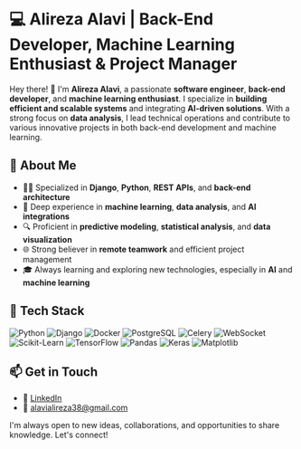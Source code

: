 # 💻 Alireza Alavi | Back-End Developer, Machine Learning Enthusiast & Project Manager

Hey there! 👋 I'm **Alireza Alavi**, a passionate **software engineer**, **back-end developer**, and **machine learning enthusiast**. I specialize in **building efficient and scalable systems** and integrating **AI-driven solutions**. With a strong focus on **data analysis**, I lead technical operations and contribute to various innovative projects in both back-end development and machine learning.

## 🚀 About Me

- 👨‍💻 Specialized in **Django**, **Python**, **REST APIs**, and **back-end architecture**
- 🧠 Deep experience in **machine learning**, **data analysis**, and **AI integrations**
- 🔍 Proficient in **predictive modeling**, **statistical analysis**, and **data visualization**
- 🌐 Strong believer in **remote teamwork** and efficient project management
- 🎓 Always learning and exploring new technologies, especially in **AI** and **machine learning**

## 🔧 Tech Stack

![Python](https://img.shields.io/badge/-Python-333333?style=flat&logo=python) ![Django](https://img.shields.io/badge/-Django-333333?style=flat&logo=django) ![Docker](https://img.shields.io/badge/-Docker-333333?style=flat&logo=docker) ![PostgreSQL](https://img.shields.io/badge/-PostgreSQL-333333?style=flat&logo=postgresql) ![Celery](https://img.shields.io/badge/-Celery-333333?style=flat&logo=celery) ![WebSocket](https://img.shields.io/badge/-WebSocket-333333?style=flat&logo=websocket) ![Scikit-Learn](https://img.shields.io/badge/-Scikit%20Learn-333333?style=flat&logo=scikit-learn) ![TensorFlow](https://img.shields.io/badge/-TensorFlow-333333?style=flat&logo=tensorflow) ![Pandas](https://img.shields.io/badge/-Pandas-333333?style=flat&logo=pandas) ![Keras](https://img.shields.io/badge/-Keras-333333?style=flat&logo=keras) ![Matplotlib](https://img.shields.io/badge/-Matplotlib-333333?style=flat&logo=matplotlib)

## 📫 Get in Touch

- 💼 [LinkedIn](https://ir.linkedin.com/in/alireza-alavi-83389822b?trk=people-guest_people_search-card)  
- 📧 alavialireza38@gmail.com

I'm always open to new ideas, collaborations, and opportunities to share knowledge. Let's connect!
